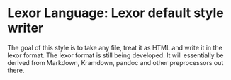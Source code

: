 Lexor Language: Lexor default style writer
==========================================

The goal of this style is to take any file, treat it as HTML and
write it in the lexor format. The lexor format is still being
developed. It will essentially be derived from Markdown, Kramdown,
pandoc and other preprocessors out there.
